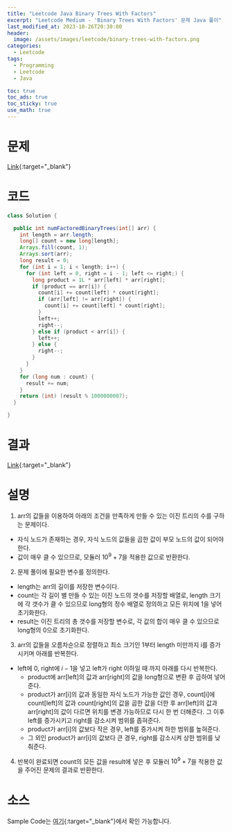 ```yaml
---
title: "Leetcode Java Binary Trees With Factors"
excerpt: "Leetcode Medium - 'Binary Trees With Factors' 문제 Java 풀이"
last_modified_at: 2023-10-26T20:30:00
header:
  image: /assets/images/leetcode/binary-trees-with-factors.png
categories:
  - Leetcode
tags:
  - Programming
  - Leetcode
  - Java

toc: true
toc_ads: true
toc_sticky: true
use_math: true
---
```

# 문제
[Link](https://leetcode.com/problems/binary-trees-with-factors){:target="_blank"}

# 코드
```java
class Solution {

  public int numFactoredBinaryTrees(int[] arr) {
    int length = arr.length;
    long[] count = new long[length];
    Arrays.fill(count, 1);
    Arrays.sort(arr);
    long result = 0;
    for (int i = 1; i < length; i++) {
      for (int left = 0, right = i - 1; left <= right;) {
        long product = 1L * arr[left] * arr[right];
        if (product == arr[i]) {
          count[i] += count[left] * count[right];
          if (arr[left] != arr[right]) {
            count[i] += count[left] * count[right];
          }
          left++;
          right--;
        } else if (product < arr[i]) {
          left++;
        } else {
          right--;
        }
      }
    }
    for (long num : count) {
      result += num;
    }
    return (int) (result % 1000000007);
  }

}
```

# 결과
[Link](https://leetcode.com/problems/binary-trees-with-factors/submissions/1084554595/){:target="_blank"}

# 설명
1. arr의 값들을 이용하여 아래의 조건을 만족하게 만들 수 있는 이진 트리의 수를 구하는 문제이다.
- 자식 노드가 존재하는 경우, 자식 노드의 값들을 곱한 값이 부모 노드의 값이 되어야 한다.
- 값이 매우 클 수 있으므로, 모듈러 $10^9 + 7$을 적용한 값으로 반환한다.

2. 문제 풀이에 필요한 변수를 정의한다.
- length는 arr의 길이를 저장한 변수이다.
- count는 각 길이 별 만들 수 있는 이진 노드의 갯수를 저장할 배열로, length 크기에 각 갯수가 클 수 있으므로 long형의 정수 배열로 정의하고 모든 위치에 1을 넣어 초기화한다.
- result는 이진 트리의 총 갯수를 저장할 변수로, 각 값의 합이 매우 클 수 있으므로 long형의 0으로 초기화한다.

3. arr의 값들을 오름차순으로 정렬하고 최소 크기인 1부터 length 미만까지 i를 증가시키며 아래를 반복한다.
- left에 0, right에 $i - 1$을 넣고 left가 right 이하일 때 까지 아래를 다시 반복한다.
  - product에 arr[left]의 값과 arr[right]의 값을 long형으로 변환 후 곱하여 넣어준다.
  - product가 arr[i]의 값과 동일한 자식 노드가 가능한 값인 경우, count[i]에 count[left]의 값과 count[right]의 값을 곱한 값을 더한 후 arr[left]의 값과 arr[right]의 값이 다르면 위치를 변경 가능하므로 다시 한 번 더해준다. 그 이후 left를 증가시키고 right를 감소시켜 범위를 좁혀준다.
  - product가 arr[i]의 값보다 작은 경우, left를 증가시켜 하한 범위를 높혀준다.
  - 그 외인 product가 arr[i]의 값보다 큰 경우, right를 감소시켜 상한 범위를 낮춰준다.

4. 반복이 완료되면 count의 모든 값을 result에 넣은 후 모듈러 $10^9 + 7$을 적용한 값을 주어진 문제의 결과로 반환한다.

# 소스
Sample Code는 [여기](https://github.com/GracefulSoul/leetcode/blob/master/src/main/java/gracefulsoul/problems/BinaryTreesWithFactors.java){:target="_blank"}에서 확인 가능합니다.